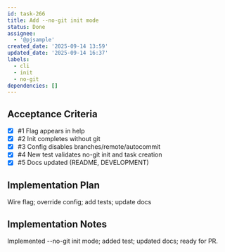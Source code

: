 ```yaml
---
id: task-266
title: Add --no-git init mode
status: Done
assignee:
  - '@pjsample'
created_date: '2025-09-14 13:59'
updated_date: '2025-09-14 16:37'
labels:
  - cli
  - init
  - no-git
dependencies: []
---
```


## Acceptance Criteria
<!-- AC:BEGIN -->
- [x] #1 Flag appears in help
- [x] #2 Init completes without git
- [x] #3 Config disables branches/remote/autocommit
- [x] #4 New test validates no-git init and task creation
- [x] #5 Docs updated (README, DEVELOPMENT)
<!-- AC:END -->


## Implementation Plan

Wire flag; override config; add tests; update docs

## Implementation Notes

Implemented --no-git init mode; added test; updated docs; ready for PR.
